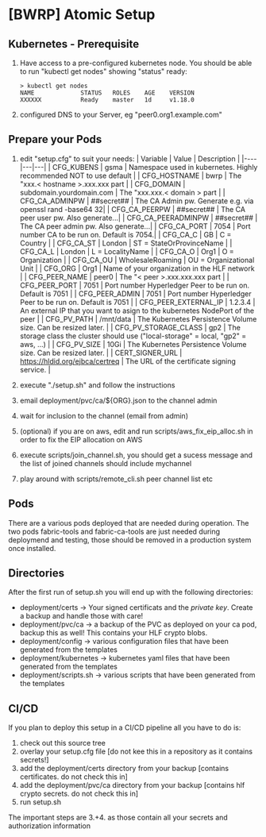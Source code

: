 # [BWRP] Atomic Setup  

## Kubernetes - Prerequisite

1. Have access to a pre-configured kubernetes node.
   You should be able to run "kubectl get nodes" showing "status" ready:
   
    ````
    > kubectl get nodes
    NAME             STATUS   ROLES    AGE    VERSION
    XXXXXX           Ready    master   1d     v1.18.0
    ````
    
2. configured DNS to your Server, eg "peer0.org1.example.com"

## Prepare your Pods

1. edit "setup.cfg" to suit your needs:
   | Variable | Value | Description |
   |----|---|---|
   | CFG_KUBENS | gsma | Namespace used in kubernetes. Highly recommended NOT to use default |
   | CFG_HOSTNAME | bwrp | The "xxx.< hostname >.xxx.xxx part |
   | CFG_DOMAIN | subdomain.yourdomain.com | The "xxx.xxx.< domain > part |
   | CFG_CA_ADMINPW | ##secret## | The CA Admin pw. Generate e.g. via openssl rand -base64 32|
   | CFG_CA_PEERPW | ##secret## | The CA peer user pw. Also generate...|
   | CFG_CA_PEERADMINPW | ##secret## | The CA peer admin pw. Also generate...|
   | CFG_CA_PORT | 7054 | Port number CA to be run on. Default is 7054.|
   | CFG_CA_C | GB | C = Country |
   | CFG_CA_ST | London | ST = StateOrProvinceName |
   | CFG_CA_L | London | L = LocalityName |
   | CFG_CA_O | Org1 | O = Organization |
   | CFG_CA_OU | WholesaleRoaming | OU = Organizational Unit |
   | CFG_ORG | Org1 | Name of your organization in the HLF network |
   | CFG_PEER_NAME | peer0 | The "< peer >.xxx.xxx.xxx part |
   | CFG_PEER_PORT | 7051 | Port number Hyperledger Peer to be run on. Default is 7051 |
   | CFG_PEER_ADMIN | 7051 | Port number Hyperledger Peer to be run on. Default is 7051 |
   | CFG_PEER_EXTERNAL_IP | 1.2.3.4 | An external IP that you want to asign to the kubernetes NodePort of the peer |
   | CFG_PV_PATH | /mnt/data | The Kubernetes Persistence Volume size. Can be resized later. |
   | CFG_PV_STORAGE_CLASS | gp2 | The storage class the cluster should use ("local-storage" = local, "gp2" = aws, ...) |
   | CFG_PV_SIZE | 10Gi | The Kubernetes Persistence Volume size. Can be resized later. |
   | CERT_SIGNER_URL | https://hldid.org/ejbca/certreq | The URL of the certificate signing service. |

2. execute "./setup.sh" and follow the instructions
3. email deployment/pvc/ca/${ORG}.json to the channel admin
4. wait for inclusion to the channel (email from admin)
5. (optional) if you are on aws, edit and run scripts/aws_fix_eip_alloc.sh in order to fix the EIP allocation on AWS
6. execute scripts/join_channel.sh, you should get a sucess message and the list of joined channels should include mychannel
7. play around with scripts/remote_cli.sh peer channel list etc

## Pods
There are a various pods deployed that are needed during operation. 
The two pods fabric-tools and fabric-ca-tools are just needed during deploymend and testing, those should be removed in a production system once installed.

## Directories
After the first run of setup.sh you will end up with the following directories:

* deployment/certs -> Your signed certificats and the *private key*. Create a backup and handle those with care!
* deployment/pvc/ca -> a backup of the PVC as deployed on your ca pod, backup this as well! This contains your HLF crypto blobs.
* deployment/config -> various configuration files that have been generated from the templates
* deployment/kubernetes -> kubernetes yaml files that have been generated from the templates
* deployment/scripts.sh -> various scripts that have been generated from the templates

## CI/CD
If you plan to deploy this setup in a CI/CD pipeline all you have to do is:

1. check out this source tree
2. overlay your setup.cfg file [do not kee this in a repository as it contains secrets!]
3. add the deployment/certs directory from your backup [contains certificates. do not check this in]
4. add the deployment/pvc/ca directory from your backup [contains hlf crypto secrets. do not check this in]
5. run setup.sh

The important steps are 3.+4. as those contain all your secrets and authorization information

